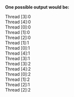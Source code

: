 <b>One possible output would be:</b>

Thread [3]:0</br>
Thread [4]:0</br>
Thread [0]:0</br>
Thread [1]:0</br>
Thread [2]:0</br>
Thread [1]:1</br>
Thread [0]:1</br>
Thread [4]:1</br>
Thread [3]:1</br>
Thread [3]:2</br>
Thread [4]:2</br>
Thread [0]:2</br>
Thread [1]:2</br>
Thread [2]:1</br>
Thread [2]:2</br>
